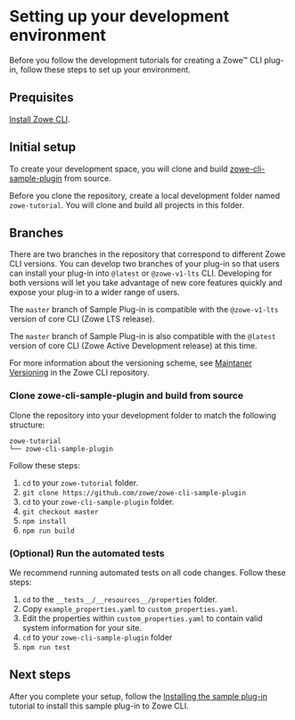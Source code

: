 # Setting up your development environment
Before you follow the development tutorials for creating a Zowe&trade; CLI plug-in, follow these steps to set up your environment.

## Prequisites
[Install Zowe CLI](../../user-guide/cli-installcli.html#methods-to-install-zowe-cli).

## Initial setup
To create your development space, you will clone and build [zowe-cli-sample-plugin](https://github.com/zowe/zowe-cli-sample-plugin) from source.

Before you clone the repository, create a local development folder named `zowe-tutorial`. You will clone and build all projects in this folder.

## Branches

There are two branches in the repository that correspond to different Zowe CLI versions. You can develop two branches of your plug-in so that users can install your plug-in into `@latest` or `@zowe-v1-lts` CLI. Developing for both versions will let you take advantage of new core features quickly and expose your plug-in to a wider range of users.

The `master` branch of Sample Plug-in is compatible with the `@zowe-v1-lts` version of core CLI (Zowe LTS release).

The `master` branch of Sample Plug-in is also compatible with the `@latest` version of core CLI (Zowe Active Development release) at this time.

For more information about the versioning scheme, see [Maintaner Versioning](https://github.com/zowe/zowe-cli/blob/master/docs/MaintainerVersioning.md) in the Zowe CLI repository.

### Clone zowe-cli-sample-plugin and build from source
Clone the repository into your development folder to match the following structure:
```
zowe-tutorial
└── zowe-cli-sample-plugin
```
Follow these steps:
1. `cd` to your `zowe-tutorial` folder.
2. `git clone https://github.com/zowe/zowe-cli-sample-plugin`
3. `cd` to your `zowe-cli-sample-plugin` folder.
4. `git checkout master`
5. `npm install`
6. `npm run build`

### (Optional) Run the automated tests
We recommend running automated tests on all code changes. Follow these steps:

1. `cd` to the `__tests__/__resources__/properties` folder.
2. Copy `example_properties.yaml` to `custom_properties.yaml`.
3. Edit the properties within `custom_properties.yaml` to contain valid system information for your site.
4. `cd` to your `zowe-cli-sample-plugin` folder
5. `npm run test`

## Next steps
After you complete your setup, follow the [Installing the sample plug-in](cli-installing-sample-plugin.md) tutorial to install this sample plug-in to Zowe CLI.
